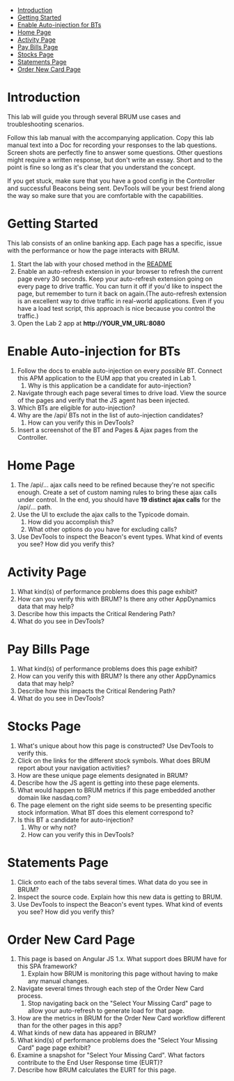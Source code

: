 - [Introduction](#introduction)
- [Getting Started](#getting-started)
- [Enable Auto-injection for BTs](#enable-auto-injection-for-bts)
- [Home Page](#home-page)
- [Activity Page](#activity-page)
- [Pay Bills Page](#pay-bills-page)
- [Stocks Page](#stocks-page)
- [Statements Page](#statements-page)
- [Order New Card Page](#order-new-card-page)

# Introduction

This lab will guide you through several BRUM use cases and troubleshooting scenarios.

Follow this lab manual with the accompanying application. Copy this lab manual text into a Doc for recording your responses to the lab questions. Screen shots are perfectly fine to answer some questions. Other questions might require a written response, but don't write an essay. Short and to the point is fine so long as it's clear that you understand the concept.

If you get stuck, make sure that you have a good config in the Controller and successful Beacons being sent. DevTools will be your best friend along the way so make sure that you are comfortable with the capabilities.

# Getting Started

This lab consists of an online banking app. Each page has a specific, issue with the performance or how the page interacts with BRUM.

1. Start the lab with your chosed method in the [README](README.md)
1. Enable an auto-refresh extension in your browser to refresh the current page every 30 seconds. Keep your auto-refresh extension going on every page to drive traffic. You can turn it off if you'd like to inspect the page, but remember to turn it back on again.(The auto-refresh extension is an excellent way to drive traffic in real-world applications. Even if you have a load test script, this approach is nice because you control the traffic.)
2. Open the Lab 2 app at **http://YOUR_VM_URL:8080**

# Enable Auto-injection for BTs

1. Follow the docs to enable auto-injection on every _possible_ BT. Connect this APM application to the EUM app that you created in Lab 1.
   1. Why is this application be a candidate for auto-injection?
2. Navigate through each page several times to drive load. View the source of the pages and verify that the JS agent has been injected.
3. Which BTs are eligible for auto-injection?
4. Why are the /api/ BTs not in the list of auto-injection candidates?
   1. How can you verify this in DevTools?
5. Insert a screenshot of the BT and Pages &amp; Ajax pages from the Controller.

# Home Page

1. The /api/... ajax calls need to be refined because they're not specific enough. Create a set of custom naming rules to bring these ajax calls under control. In the end, you should have **19 distinct ajax calls** for the /api/... path.
2. Use the UI to exclude the ajax calls to the Typicode domain.
   1. How did you accomplish this?
   2. What other options do you have for excluding calls?
3. Use DevTools to inspect the Beacon's event types. What kind of events you see? How did you verify this?

# Activity Page

1. What kind(s) of performance problems does this page exhibit?
2. How can you verify this with BRUM? Is there any other AppDynamics data that may help?
3. Describe how this impacts the Critical Rendering Path?
4. What do you see in DevTools?

# Pay Bills Page

1. What kind(s) of performance problems does this page exhibit?
2. How can you verify this with BRUM? Is there any other AppDynamics data that may help?
3. Describe how this impacts the Critical Rendering Path?
4. What do you see in DevTools?

# Stocks Page

1. What's unique about how this page is constructed? Use DevTools to verify this.
2. Click on the links for the different stock symbols. What does BRUM report about your navigation activities?
3. How are these unique page elements designated in BRUM?
4. Describe how the JS agent is getting into these page elements.
5. What would happen to BRUM metrics if this page embedded another domain like nasdaq.com?
6. The page element on the right side seems to be presenting specific stock information. What BT does this element correspond to?
7. Is this BT a candidate for auto-injection?
   1. Why or why not?
   2. How can you verify this in DevTools?

# Statements Page

1. Click onto each of the tabs several times. What data do you see in BRUM?
2. Inspect the source code. Explain how this new data is getting to BRUM.
3. Use DevTools to inspect the Beacon's event types. What kind of events you see? How did you verify this?

# Order New Card Page

1. This page is based on Angular JS 1.x. What support does BRUM have for this SPA framework?
   1. Explain how BRUM is monitoring this page without having to make any manual changes.
2. Navigate several times through each step of the Order New Card process.
   1. Stop navigating back on the "Select Your Missing Card" page to allow your auto-refresh to generate load for that page.
3. How are the metrics in BRUM for the Order New Card workflow different than for the other pages in this app?
4. What kinds of new data has appeared in BRUM?
5. What kind(s) of performance problems does the "Select Your Missing Card" page page exhibit?
6. Examine a snapshot for "Select Your Missing Card". What factors contribute to the End User Response time (EURT)?
7. Describe how BRUM calculates the EURT for this page.
